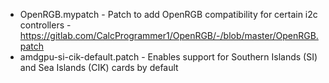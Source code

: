 - OpenRGB.mypatch - Patch to add OpenRGB compatibility for certain i2c controllers - https://gitlab.com/CalcProgrammer1/OpenRGB/-/blob/master/OpenRGB.patch
- amdgpu-si-cik-default.patch - Enables support for Southern Islands (SI) and Sea Islands (CIK) cards by default
